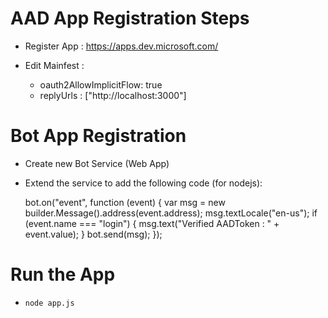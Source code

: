 # AAD App Registration Steps

- Register App  : https://apps.dev.microsoft.com/

- Edit Mainfest :
    - oauth2AllowImplicitFlow: true
    - replyUrls : ["http://localhost:3000"]

# Bot App Registration

- Create new Bot Service (Web App) 

- Extend the service to add the following code (for nodejs):

    bot.on("event", function (event) {
        var msg = new builder.Message().address(event.address);
        msg.textLocale("en-us");
        if (event.name === "login") {
            msg.text("Verified AADToken : " + event.value);
        }
        bot.send(msg);
    });

# Run the App

- `node app.js`